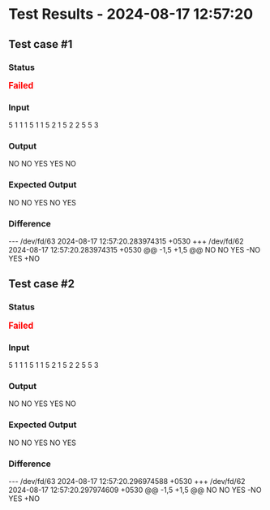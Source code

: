 # Test Results - 2024-08-17 12:57:20
## Test case #1

### Status
<span style="color:red; font-weight:bold; font-size:larger;">Failed</span>

### Input
5
1 1 1
5 1 1
5 2 1
5 2 2
5 5 3


### Output
NO
NO
YES
YES
NO

### Expected Output
NO
NO
YES
NO
YES

### Difference
--- /dev/fd/63	2024-08-17 12:57:20.283974315 +0530
+++ /dev/fd/62	2024-08-17 12:57:20.283974315 +0530
@@ -1,5 +1,5 @@
 NO
 NO
 YES
-NO
 YES
+NO

## Test case #2

### Status
<span style="color:red; font-weight:bold; font-size:larger;">Failed</span>

### Input
5
1 1 1
5 1 1
5 2 1
5 2 2
5 5 3


### Output
NO
NO
YES
YES
NO

### Expected Output
NO
NO
YES
NO
YES

### Difference
--- /dev/fd/63	2024-08-17 12:57:20.296974588 +0530
+++ /dev/fd/62	2024-08-17 12:57:20.297974609 +0530
@@ -1,5 +1,5 @@
 NO
 NO
 YES
-NO
 YES
+NO

